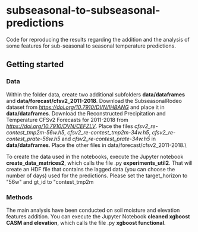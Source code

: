 # subseasonal-to-subseasonal-predictions

Code for reproducing the results regarding the addition and the analysis of some features for sub-seasonal to seasonal temperature predictions. 

## Getting started 

### Data


Within the folder data, create two additional subfolders **data/dataframes** and **data/forecast/cfsv2_2011-2018**.
Download the SubseasonalRodeo dataset from _https://doi.org/10.7910/DVN/IHBANG_ and place it in **data/dataframes**.
Download the Reconstructed Precipitation and Temperature CFSv2 Forecasts for 2011-2018 from _https://doi.org/10.7910/DVN/CEFZLV_. Place the files _cfsv2_re-contest_tmp2m-56w.h5_, _cfsv2_re-contest_tmp2m-34w.h5_, _cfsv2_re-contest_prate-56w.h5_ and _cfsv2_re-contest_prate-34w.h5_ in **data/dataframes**. Place the other files in data/forecast/cfsv2_2011-2018.\

To create the data used in the notebooks, execute the Jupyter notebook **create_data_matrices2**, which calls the file .py **experiments_util2**. That will create an HDF file that contains the lagged data (you can choose the number of days) used for the predictions. Please set the target_horizon to "56w" and gt_id to "contest_tmp2m

### Methods

The main analysis have been conducted on soil moisture and elevation features addition. You can execute the Jupyter Notebook **cleaned xgboost CASM and elevation**, which calls the file .py **xgboost functional**.   
